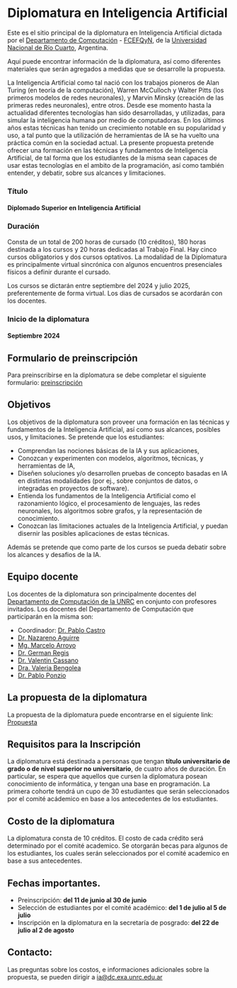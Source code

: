 # Diplomatura en Inteligencia Artificial

Este es el sitio principal de la diplomatura en Inteligencia Artificial dictada por el [Departamento de Computación](https://dc.exa.unrc.edu.ar/) -
[FCEFQyN](https://www.exa.unrc.edu.ar/), de la [Universidad Nacional de Río Cuarto](https://www.unrc.edu.ar/), Argentina.

Aquí puede encontrar información de la diplomatura, así como diferentes materiales que serán agregados a medidas que se desarrolle la propuesta.

La Inteligencia Artificial como tal nació con los trabajos pioneros de Alan Turing (en teoría de la computación), Warren McCulloch y Walter Pitts (los primeros modelos de redes neuronales), y Marvin Minsky (creación de las primeras redes neuronales), entre otros. Desde ese momento hasta la actualidad diferentes tecnologías han sido desarrolladas, y utilizadas, para simular la inteligencia humana por medio de computadoras. En los últimos años estas técnicas han tenido un crecimiento notable en su popularidad y uso, a tal punto que la utilización de herramientas de IA se ha vuelto una práctica común en la sociedad actual. La presente propuesta pretende ofrecer una formación en las técnicas y fundamentos de Inteligencia Artificial, de tal forma que los estudiantes de la misma sean capaces de usar estas tecnologías en el ambito de la programación, así como también entender, y debatir, sobre sus alcances y limitaciones.

### Título 

#### Diplomado Superior en Inteligencia Artificial

### Duración
Consta de un total de 200 horas de cursado (10 créditos), 180 horas destinada a los cursos y 20 horas dedicadas al Trabajo Final.  Hay cinco cursos obligatorios y dos cursos optativos. La modalidad de la Diplomatura es principalmente virtual sincrónica con algunos encuentros presenciales físicos a definir durante el cursado.

Los cursos  se dictarán entre septiembre del 2024 y julio 2025, preferentemente de forma virtual. Los dias de cursados se acordarán con los docentes.  

### Inicio de la diplomatura

#### Septiembre 2024

## Formulario de preinscripción

Para preinscribirse en la diplomatura se debe completar el siguiente formulario: [preinscripción](https://forms.gle/iCCevw9kLqiPduoJA)

## Objetivos
Los objetivos de la diplomatura son proveer una formación en las técnicas y fundamentos de la Inteligencia Artificial, así como sus 
alcances, posibles usos, y limitaciones. Se pretende que los estudiantes:

* Comprendan las nociones básicas de la IA y sus aplicaciones,
* Conozcan y experimenten con modelos, algoritmos, técnicas, y herramientas de IA, 
* Diseñen soluciones y/o desarrollen pruebas de concepto basadas en IA en distintas modalidades (por ej., sobre conjuntos de datos, o    integradas en proyectos de software).
* Entienda los fundamentos de la Inteligencia Artificial como el razonamiento lógico, el procesamiento de lenguajes, las redes neuronales, los algoritmos sobre grafos, y la representación de conocimiento.
* Conozcan las limitaciones actuales de la Inteligencia Artificial, y puedan disernir las posibles aplicaciones de estas técnicas.

Además se pretende que como parte de los cursos se pueda debatir sobre los alcances y desafios de la IA.

## Equipo docente
Los docentes de la diplomatura son principalmente docentes del [Departamento de Computación de la UNRC](https://dc.exa.unrc.edu.ar/) en conjunto con profesores invitados. Los docentes del Departamento de Computación que participarán en la misma son:

- Coordinador: [Dr. Pablo Castro](https://pablofcastro.github.io/)
- [Dr. Nazareno Aguirre](https://dc.exa.unrc.edu.ar/staff/naguirre/)
- [Mg. Marcelo Arroyo](https://marceloarroyo.gitlab.io/)
- [Dr. German Regis](https://dc.exa.unrc.edu.ar/staff/gregis/)
- [Dr. Valentin Cassano](https://vcassano.github.io)
- [Dra. Valeria Bengolea](https://dc.exa.unrc.edu.ar/staff/vbengolea/)
- [Dr. Pablo Ponzio](https://dc.exa.unrc.edu.ar/staff/pponzio/)

## La propuesta de la diplomatura

La propuesta de la diplomatura puede encontrarse en el siguiente link: [Propuesta](https://ia-unrc.github.io/files/DiploIA.pdf)

## Requisitos para la Inscripción

La diplomatura está destinada a personas que tengan **título universitario de grado o de nivel superior no universitario**, de cuatro años de duración. En particular, se espera que aquellos que cursen la diplomatura posean conocimiento de informática, y tengan una base en programación. La primera cohorte tendrá un cupo de 30 estudiantes que serán seleccionados por el comité acádemico en base a los antecedentes de los estudiantes.

## Costo de la diplomatura

La diplomatura consta de 10 créditos. El costo de cada crédito será determinado por el comité academico. Se otorgarán becas para algunos de los estudiantes, los cuales serán seleccionados por el comité academico en base a sus antecedentes.

## Fechas importantes.

* Preinscripción: **del 11 de junio al 30 de junio**
* Selección de estudiantes por el comité académico: **del 1 de julio al 5 de julio**
* Inscripción en la diplomatura en la secretaría de posgrado: **del 22 de julio al 2 de agosto**

## Contacto:

Las preguntas sobre los costos, e informaciones adicionales sobre la propuesta, se pueden dirigir a ia@dc.exa.unrc.edu.ar
